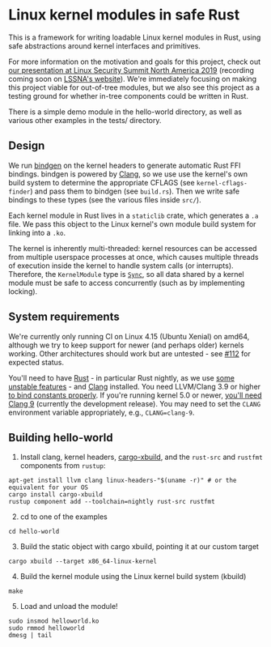 # Linux kernel modules in safe Rust

This is a framework for writing loadable Linux kernel modules in Rust,
using safe abstractions around kernel interfaces and primitives.

For more information on the motivation and goals for this project, check
out [our presentation at Linux Security Summit North America
2019](https://ldpreload.com/p/kernel-modules-in-rust-lssna2019.pdf)
(recording coming soon on [LSSNA's
website](https://lssna19.sched.com/event/RHaT)). We're immediately
focusing on making this project viable for out-of-tree modules, but we
also see this project as a testing ground for whether in-tree components
could be written in Rust.

There is a simple demo module in the hello-world directory, as well as
various other examples in the tests/ directory.

## Design

We run [bindgen](https://github.com/rust-lang/rust-bindgen) on the
kernel headers to generate automatic Rust FFI bindings. bindgen is
powered by [Clang](https://clang.llvm.org), so we use use the kernel's
own build system to determine the appropriate CFLAGS (see
`kernel-cflags-finder`) and pass them to bindgen (see `build.rs`). Then we
write safe bindings to these types (see the various files inside `src/`).

Each kernel module in Rust lives in a `staticlib` crate, which generates
a `.a` file. We pass this object to the Linux kernel's own module build
system for linking into a `.ko`.

The kernel is inherently multi-threaded: kernel resources can be
accessed from multiple userspace processes at once, which causes
multiple threads of execution inside the kernel to handle system calls
(or interrupts). Therefore, the `KernelModule` type is
[`Sync`](https://doc.rust-lang.org/book/ch16-04-extensible-concurrency-sync-and-send.html),
so all data shared by a kernel module must be safe to access
concurrently (such as by implementing locking).

## System requirements

We're currently only running CI on Linux 4.15 (Ubuntu Xenial) on amd64,
although we try to keep support for newer (and perhaps older) kernels
working. Other architectures should work but are untested - see
[#112](https://github.com/fishinabarrel/linux-kernel-module-rust/issues/112)
for expected status.

You'll need to have [Rust](https://www.rust-lang.org) - in particular
Rust nightly, as we use [some unstable
features](https://github.com/fishinabarrel/linux-kernel-module-rust/issues/41) -
and [Clang](https://clang.llvm.org) installed. You need LLVM/Clang 3.9
or higher [to bind constants
properly](https://github.com/rust-lang/rust-bindgen/issues/1316). If
you're running kernel 5.0 or newer, [you'll need Clang
9](https://github.com/fishinabarrel/linux-kernel-module-rust/issues/123)
(currently the development release).  You may need to set the `CLANG`
environment variable appropriately, e.g., `CLANG=clang-9`.

## Building hello-world

1. Install clang, kernel headers,
[cargo-xbuild](https://github.com/rust-osdev/cargo-xbuild), and the
`rust-src` and `rustfmt` components from `rustup`:

```
apt-get install llvm clang linux-headers-"$(uname -r)" # or the equivalent for your OS
cargo install cargo-xbuild
rustup component add --toolchain=nightly rust-src rustfmt
```

2. cd to one of the examples

```
cd hello-world
```

3. Build the static object with cargo xbuild, pointing it at our custom target

```
cargo xbuild --target x86_64-linux-kernel
```

4. Build the kernel module using the Linux kernel build system (kbuild)

```
make
```

5. Load and unload the module!

```
sudo insmod helloworld.ko
sudo rmmod helloworld
dmesg | tail
```
